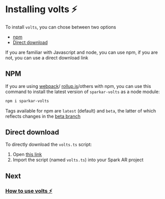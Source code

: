 # Installing volts ⚡️

To install `volts`, you can chose between two options

* [npm](install.md#npm)
* [Direct download](install.md#direct-download)

If you are familiar with Javascript and node, you can use npm, if you are not, you can use a direct download link

## NPM

If you are using [webpack](https://webpack.js.org)/ [rollup.js](https://rollupjs.org/)/others with npm, you can use this command to install the latest version of `sparkar-volts` as a node module:

```bash
npm i sparkar-volts
```

Tags available for npm are `latest` \(default\) and `beta`, the latter of which reflects changes in the [beta branch](https://github.com/tomaspietravallo/sparkar-volts/tree/beta)

## Direct download

To directly download the `volts.ts` script:

1. Open [this link](https://github.com/tomaspietravallo/sparkar-volts/releases/latest/download/volts.ts)
2. Import the script \(named `volts.ts`\) into your Spark AR project

## Next

### [How to use volts ⚡️](how-to-use-volts.md)

